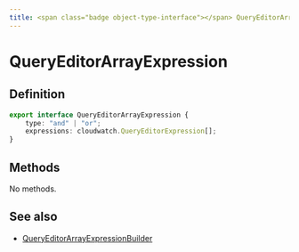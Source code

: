 ```yaml
---
title: <span class="badge object-type-interface"></span> QueryEditorArrayExpression
---
```

# <span class="badge object-type-interface"></span> QueryEditorArrayExpression

## Definition

```typescript
export interface QueryEditorArrayExpression {
	type: "and" | "or";
	expressions: cloudwatch.QueryEditorExpression[];
}

```
## Methods

No methods.
## See also

 * <span class="badge builder"></span> [QueryEditorArrayExpressionBuilder](./builder-QueryEditorArrayExpressionBuilder.md)
